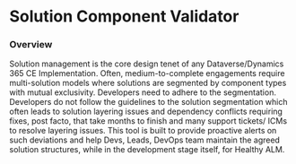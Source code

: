 # Solution Component Validator

### Overview

Solution management is the core design tenet of any Dataverse/Dynamics 365 CE Implementation. Often, medium-to-complete engagements require multi-solution models where solutions are segmented by component types with mutual exclusivity. Developers need to adhere to the segmentation. 
Developers do not follow the guidelines to the solution segmentation which often leads to solution layering issues and dependency conflicts requiring fixes, post facto, that take months to finish and many support tickets/ ICMs to resolve layering issues.
This tool is built to provide proactive alerts on such deviations and help Devs, Leads, DevOps team maintain the agreed solution structures, while in the development stage itself, for Healthy ALM. 


